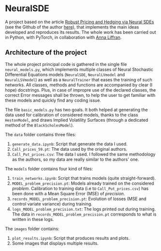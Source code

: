 # NeuralSDE
A project based on the article [Robust Pricing and Hedging via Neural SDEs](https://arxiv.org/abs/2007.04154) (see the Github of the author [here](https://github.com/msabvid/robust_nsde)), that implements the main ideas developed and reproduces its results. The whole work has been carried out in Python, with PyTorch, in collaboration with [Anna Liffran](https://www.linkedin.com/in/anna-liffran-2b6a1b244/).

## Architecture of the project

The whole project principal code is gathered in the single file `neural_models.py`, which implements multiple classes of Neural Stochastic Differential Equations models (`NeuralSDE`, `NeuralLVmodel` and `NeuralLSVmodel`) as well as a `NeuralTrainer` that eases the training of such networks. All classes, methods and functions are accompanied by clear (I hope) docstrings. Plus, in case of impropre use of the declared classes, the correct Error messages shall be thrown, to help the user to get familiar with these models and quickly find any coding issue.

The file `basic_models.py` has two goals. It both helped at generating the data used for calibration of considered models, thanks to the class `HestonModel`, and draws Implied Volatility Surfaces (through a dedicated method of the `BlackScholesModel`).

The `data` folder contains three files:
1. `generate_data.ipynb`: Script that generate the data I used.
2. `Call_prices_59.pt`: The data used by the original authors.
3. `Call_Put_prices.csv`: The data I used. I followed the same methodology as the authors, so my data are really similar to the authors' one.

The `models` folder contains four kind of files:
1. `train_networks.ipynb`: Script that trains models (quite straight-forward).
2. `MODEL_problem_precision.pt`: Models already trained on the considered *problem*. Calibration to training data (i.e to `Call_Put_prices.csv`) has been done with a Mean Square Error (MSE) of *precision*.
3. `records_MODEL_problem_precision.pt`: Evolution of losses (MSE and control variate variance) during training.
4. `logs_MODEL_problem_precision.txt`: The logs printed out during training. The data in `records_MODEL_problem_precision.pt` corresponds to what is written in these logs.

The `images` folder contains:
1. `plot_results.ipynb`: Script that produces results and plots.
2. Some images that displays multiple results.





